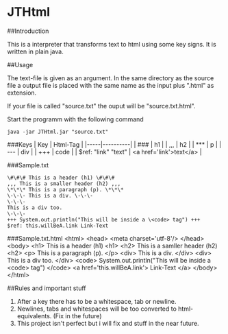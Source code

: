 # JTHtml
##Introduction

This is a interpreter that transforms text to html using some key signs.
It is written in plain java.

##Usage

The text-file is given as an argument. In the same directory as the source file
a output file is placed with the same name as the input plus ".html" as extension.

If your file is called "source.txt" the ouput will be "source.txt.html".

Start the programm with the following command
```
java -jar JTHtml.jar "source.txt"
```

###Keys
| Key | Html-Tag |
|-----|----------|
| ### | h1 |
| ,,, | h2 |
| *** | p |
| \-\-\- | div |
| +++ | code |
| $ref: "link" "text" | \<a href='link'>text\</a> |

###Sample.txt
```
\#\#\# This is a header (h1) \#\#\#
,,, This is a smaller header (h2) ,,,
\*\*\* This is a paragraph (p). \*\*\*
\-\-\- This is a div. \-\-\-
\-\-\-
This is a div too.
\-\-\-
+++ System.out.println("This will be inside a \<code> tag") +++
$ref: this.willBeA.link Link-Text
```

###Sample.txt.html
\<html>
	\<head>
		\<meta charset='utf-8'/>
	\</head>
	\<body>
		\<h1> This is a header (h1) \<h1>
		\<h2> This is a samller header (h2) \<h2>
		\<p> This is a paragraph (p). \</p>
		\<div> This is a div. \</div>
        \<div>
			This is a div too.
		\</div>
		\<code> System.out.println("This will be inside a \<code> tag") \</code>
		\<a href='this.willBeA.link'> Link-Text \</a>
	\</body>
\</html>

##Rules and important stuff
1. After a key there has to be a whitespace, tab or newline.
2. Newlines, tabs and whitespaces will be too converted to html-equivalents.
   (Fix in the future)
3. This project isn't perfect but i will fix and stuff in the near future.

